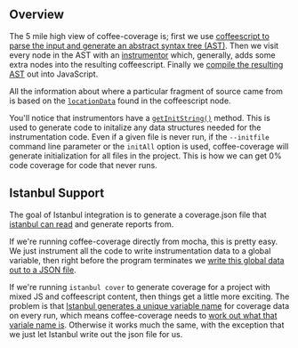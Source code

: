 Overview
--------
The 5 mile high view of coffee-coverage is; first we use
[coffeescript to parse the input and generate an abstract syntax tree (AST)](https://github.com/benbria/coffee-coverage/blob/c7566d50493ad98953640ccc5e7dc0080576d08a/src/coffeeCoverage.coffee#L319).
Then we visit every node in the AST with an
[instrumentor](https://github.com/benbria/coffee-coverage/tree/master/src/instrumentors) which, generally, adds some
extra nodes into the resulting coffeescript.  Finally we
[compile the resulting AST](https://github.com/benbria/coffee-coverage/blob/c7566d50493ad98953640ccc5e7dc0080576d08a/src/coffeeCoverage.coffee#L350)
out into JavaScript.

All the information about where a particular fragment of source came from is based on the [`locationData`](https://github.com/jashkenas/coffeescript/blob/98dd1bf8e80aa7974422a5fdef3075a9e7329d00/src/helpers.coffee#L98)
found in the coffeescript node.

You'll notice that instrumentors have a
[`getInitString()`](https://github.com/benbria/coffee-coverage/blob/c7566d50493ad98953640ccc5e7dc0080576d08a/src/instrumentors/Istanbul.coffee#L402)
method.  This is used to generate code to initalize any data structures needed for the instrumentation code.  Even
if a given file is never run, if the `--initfile` command line parameter or the `initAll` option is used,
coffee-coverage will generate initialization for all files in the project.  This is how we can get 0% code coverage for
code that never runs.

Istanbul Support
----------------
The goal of Istanbul integration is to generate a coverage.json file that
[istanbul can read](https://github.com/gotwarlost/istanbul/blob/master/coverage.json.md) and generate reports from.

If we're running coffee-coverage directly from mocha, this is pretty easy.  We just instrument all the code to write
instrumentation data to a global variable, then right before the program terminates we [write this global data
out to a JSON file](https://github.com/benbria/coffee-coverage/blob/c7566d50493ad98953640ccc5e7dc0080576d08a/src/register.coffee#L134).

If we're running `istanbul cover` to generate coverage for a project with mixed JS and coffeescript content, then
things get a little more exciting.  The problem is that
[Istanbul generates a unique variable name](https://github.com/gotwarlost/istanbul/blob/c87ada03cb485e4f9110224899b68d8dc27e4bf3/lib/command/common/run-with-cover.js#L158)
for coverage data on every run, which means coffee-coverage needs to
[work out what that variale name is](https://github.com/benbria/coffee-coverage/blob/c7566d50493ad98953640ccc5e7dc0080576d08a/src/instrumentors/Istanbul.coffee#L99-L112).
Otherwise it works much the same, with the exception that we just let Istanbul write out the json file for us.
